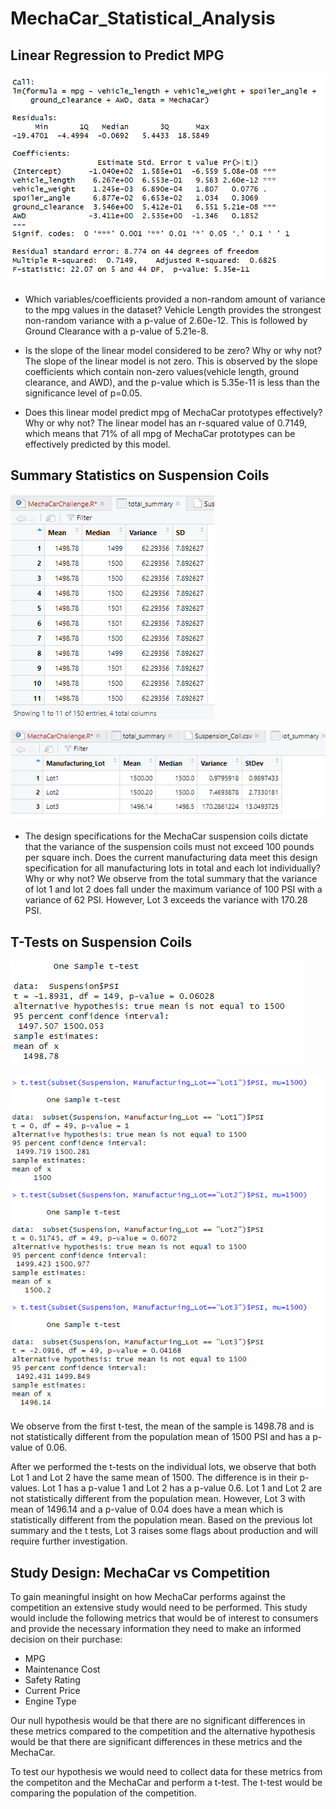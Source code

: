 # MechaCar_Statistical_Analysis

## Linear Regression to Predict MPG

![linear regression](resources/images/linear_regression_screenshot.png)


- Which variables/coefficients provided a non-random amount of variance to the mpg values in the dataset?
Vehicle Length provides the strongest non-random variance with a p-value of 2.60e-12. This is followed by Ground Clearance with a p-value of 5.21e-8.

- Is the slope of the linear model considered to be zero? Why or why not?
The slope of the linear model is not zero. This is observed by the slope coefficients which contain non-zero values(vehicle length, ground clearance, and AWD), and the p-value which is 5.35e-11 is less than the significance level of p=0.05.

- Does this linear model predict mpg of MechaCar prototypes effectively? Why or why not?
The linear model has an r-squared value of 0.7149, which means that 71% of all mpg of MechaCar prototypes can be effectively predicted by this model. 

## Summary Statistics on Suspension Coils

![total summary](resources/images/suspension_coil_total_summary'.png)


![lot summary](resources/images/lot_summary.png)

- The design specifications for the MechaCar suspension coils dictate that the variance of the suspension coils must not exceed 100 pounds per square inch. Does the current manufacturing data meet this design specification for all manufacturing lots in total and each lot individually? Why or why not?
We observe from the total summary that the variance of lot 1 and lot 2 does fall under the maximum variance of 100 PSI with a variance of 62 PSI. However, Lot 3 exceeds the variance with 170.28 PSI. 

## T-Tests on Suspension Coils

![t test](resources/images/t_test.png)

![t test lots](resources/images/t_test_all_lots.png)

We observe from the first t-test, the mean of the sample is 1498.78 and is not statistically different from the population mean of 1500 PSI and has a p-value of 0.06.

After we performed the t-tests on the individual lots, we observe that both Lot 1 and Lot 2 have the same mean of 1500. The difference is in their p-values. Lot 1 has a p-value 1 and Lot 2 has a p-value 0.6. Lot 1 and Lot 2 are not statistically different from the population mean. However, Lot 3 with mean of 1496.14 and a p-value of 0.04 does have a mean which is statistically different from the population mean. Based on the previous lot summary and the t tests, Lot 3 raises some flags about production and will require further investigation.

## Study Design: MechaCar vs Competition

To gain meaningful insight on how MechaCar performs against the competition an extensive study would need to be performed. 
This study would include the following metrics that would be of interest to consumers and provide the necessary information they need to make an informed decision on their purchase:
- MPG
- Maintenance Cost
- Safety Rating
- Current Price
- Engine Type

Our null hypothesis would be that there are no significant differences in these metrics compared to the competition and the alternative  hypothesis would be that there are significant differences in these metrics and the MechaCar. 

To test our hypothesis we would need to collect data for these metrics from the competiton and the MechaCar and perform a t-test. The t-test would be comparing the population of the competition.
